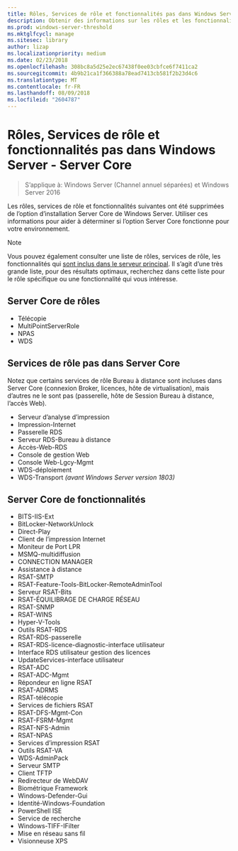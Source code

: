 ```yaml
---
title: Rôles, Services de rôle et fonctionnalités pas dans Windows Server - Server Core
description: Obtenir des informations sur les rôles et les fonctionnalités non incluses dans l’option d’installation Server Core de Windows Server.
ms.prod: windows-server-threshold
ms.mktglfcycl: manage
ms.sitesec: library
author: lizap
ms.localizationpriority: medium
ms.date: 02/23/2018
ms.openlocfilehash: 308bc8a5d25e2ec67438f0ee03cbfce6f7411ca2
ms.sourcegitcommit: 4b9b21ca1f366388a78ead7413cb581f2b23d4c6
ms.translationtype: MT
ms.contentlocale: fr-FR
ms.lasthandoff: 08/09/2018
ms.locfileid: "2604787"
---
```

# Rôles, Services de rôle et fonctionnalités pas dans Windows Server - Server Core

> S’applique à: Windows Server (Channel annuel séparées) et Windows Server 2016

Les rôles, services de rôle et fonctionnalités suivantes ont été supprimées de l’option d’installation Server Core de Windows Server. Utiliser ces informations pour aider à déterminer si l’option Server Core fonctionne pour votre environnement.

> [!NOTE]
> Vous pouvez également consulter une liste de rôles, services de rôle, les fonctionnalités qui [sont inclus dans le serveur principal](server-core-roles-and-services.md). Il s’agit d’une très grande liste, pour des résultats optimaux, recherchez dans cette liste pour le rôle spécifique ou une fonctionnalité qui vous intéresse.

## Server Core de rôles

- Télécopie
- MultiPointServerRole
- NPAS
- WDS

## Services de rôle pas dans Server Core
Notez que certains services de rôle Bureau à distance sont incluses dans Server Core (connexion Broker, licences, hôte de virtualisation), mais d’autres ne le sont pas (passerelle, hôte de Session Bureau à distance, l’accès Web).

- Serveur d’analyse d’impression
- Impression-Internet
- Passerelle RDS
- Serveur RDS-Bureau à distance
- Accès-Web-RDS
- Console de gestion Web
- Console Web-Lgcy-Mgmt
- WDS-déploiement
- WDS-Transport *(avant Windows Server version 1803)*

## Server Core de fonctionnalités

- BITS-IIS-Ext
- BitLocker-NetworkUnlock
- Direct-Play
- Client de l’impression Internet
- Moniteur de Port LPR
- MSMQ-multidiffusion
- CONNECTION MANAGER
- Assistance à distance
- RSAT-SMTP
- RSAT-Feature-Tools-BitLocker-RemoteAdminTool
- Serveur RSAT-Bits
- RSAT-ÉQUILIBRAGE DE CHARGE RÉSEAU
- RSAT-SNMP
- RSAT-WINS
- Hyper-V-Tools
- Outils RSAT-RDS
- RSAT-RDS-passerelle
- RSAT-RDS-licence-diagnostic-interface utilisateur
- Interface RDS utilisateur gestion des licences
- UpdateServices-interface utilisateur
- RSAT-ADC
- RSAT-ADC-Mgmt
- Répondeur en ligne RSAT
- RSAT-ADRMS
- RSAT-télécopie
- Services de fichiers RSAT
- RSAT-DFS-Mgmt-Con
- RSAT-FSRM-Mgmt
- RSAT-NFS-Admin
- RSAT-NPAS
- Services d’impression RSAT
- Outils RSAT-VA
- WDS-AdminPack
- Serveur SMTP
- Client TFTP
- Redirecteur de WebDAV
- Biométrique Framework
- Windows-Defender-Gui
- Identité-Windows-Foundation
- PowerShell ISE
- Service de recherche
- Windows-TIFF-IFilter
- Mise en réseau sans fil
- Visionneuse XPS

